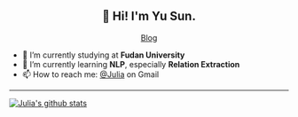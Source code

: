 <h2 align="center">👋 Hi! I'm Yu Sun.</h2>
<p align="center">
  <a href="https://juliasun623.github.io/">Blog</a>
</p>


- 🔭 I’m currently studying at **Fudan University**
- 🌱 I’m currently learning **NLP**, especially **Relation Extraction**
- 📫 How to reach me: [@Julia](mailto:cnsdytsy@gmail.com) on Gmail

-------

[![Julia's github stats](https://github-readme-stats.vercel.app/api?username=JuliaSun623&show_icons=true&theme=tokyonight)](https://github.com/JuliaSun623)
